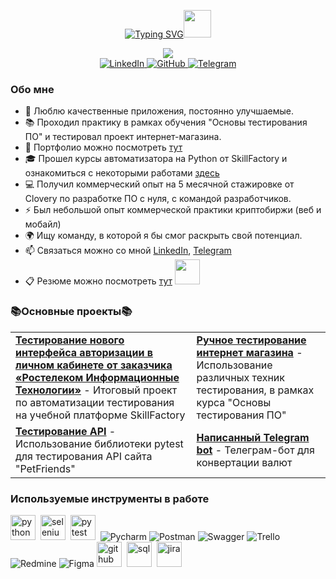 <div id="header" align="center">
	
[![Typing SVG](https://readme-typing-svg.demolab.com?font=Lobster&size=34&pause=1000&color=5A177F&vCenter=true&width=435&lines=%D0%92%D1%81%D0%B5%D0%BC+%D0%BF%D1%80%D0%B8%D0%B2%D0%B5%D1%82%2C+%D0%9C%D0%B5%D0%BD%D1%8F+%D0%B7%D0%BE%D0%B2%D1%83%D1%82+%D0%95%D0%B3%D0%BE%D1%80+)](https://git.io/typing-svg)<img src="https://github.com/blackcater/blackcater/raw/main/images/Hi.gif" height="44"/></h1>
	
	
<div id="header" align="center">
  <img src="https://media.licdn.com/dms/image/D5616AQGP9QNZLCec1w/profile-displaybackgroundimage-shrink_350_1400/0/1677070526029?e=1683763200&v=beta&t=vQnpZTTXf0bZsEmwokgrNDSjyGMa9ps6WvXFVTirbHc"/>
</div>

</div>
<div id="socials" align="center">
	<a href="https://www.linkedin.com/in/egor-felbush-019411267/">
		<img src="https://img.shields.io/badge/LinkedIn-blue?style=for-the-badge&logo=linkedin&logoColor=white" alt="LinkedIn"/>
	</a>
	<a href="https://drive.google.com/file/d/140ljOgqayA_C1w2pFhyAttb1viy2g47u/view?usp=share_link">
		<img src="https://img.shields.io/badge/Resume-black?style=for-the-badge&logo=googledrive&logoColor=white" alt="GitHub"/>
	</a>
	<a href="https://t.me/felbushe">
		<img src="https://img.shields.io/badge/Telegram-blue?style=for-the-badge&logo=telegram&logoColor=white" alt="Telegram"/>
	</a>
</div>

### Обо мне
- 🔨 Люблю качественные приложения, постоянно улучшаемые.
- 📚 Проходил практику в рамках обучения "Основы тестирования ПО" и тестировал проект интернет-магазина.
- 📖 Портфолио можно посмотреть [тут](https://github.com/Felbushe/Portfolio.git)
- 🎓 Прошел курсы автоматизатора на Python от SkillFactory и ознакомиться с некоторыми работами [здесь](https://github.com/Felbushe/SF)
- 💻  Получил коммерческий опыт на 5 месячной стажировке от Clovery по разработке ПО с нуля, с командой разработчиков.
- ⚡️ Был небольшой опыт коммерческой практики криптобиржи (веб и мобайл) 
- 🌍 Ищу команду, в которой я бы смог раскрыть свой потенциал.
- 📫 Связаться можно со мной [LinkedIn](https://www.linkedin.com/in/egor-felbush-019411267/), [Telegram](https://t.me/felbushe)
- 📋 Резюме можно посмотреть [тут](https://drive.google.com/file/d/140ljOgqayA_C1w2pFhyAttb1viy2g47u/view?usp=share_link)
<img src="https://media.giphy.com/media/QmGShkWAWid2hzCqHE/giphy.gif" height="40"/></h2>



### 📚Основные проекты📚
<table>
<tr>
    <td><b><a href="https://github.com/Felbushe/SF/tree/master/Modul28">Тестирование нового интерфейса авторизации в личном кабинете от заказчика «Ростелеком Информационные Технологии»</a></b> - Итоговый проект по автоматизации тестирования на учебной платформе SkillFactory</td>
    <td><b><a href="https://github.com/Felbushe/Portfolio">Ручное тестирование интернет магазина</a></b> - Использование различных техник тестирования, в рамках курса "Основы тестирования ПО"</td>
</tr>
<tr>
    <td><b><a href="https://github.com/Felbushe/Pytest">Тестирование API</a></b> - Использование библиотеки pytest для тестирования API сайта "PetFriends"</td>
    <td><b><a href="https://github.com/Felbushe/TelegramBot">Написанный Telegram bot</a></b> - Телеграм-бот для конвертации валют</td>
</tr>
</table>


### Используемые инструменты в работе
<img src="https://cdn.jsdelivr.net/gh/devicons/devicon/icons/python/python-original.svg" title="python" width="40" height="40"/>&nbsp;
<img src="https://cdn.jsdelivr.net/gh/devicons/devicon/icons/selenium/selenium-original.svg" title="selenium" width="40" height="40"/>&nbsp;
<img src="https://cdn.jsdelivr.net/gh/devicons/devicon/icons/pytest/pytest-original.svg" title="pytest" width="40" height="40"/>&nbsp;
![Pycharm](https://img.shields.io/badge/Pycharm-success?style=for-the-badge&logo=pycharm&logoColor=black)
![Postman](https://img.shields.io/badge/Postman-FF6C37?style=for-the-badge&logo=postman&logoColor=white)
![Swagger](https://img.shields.io/badge/Swagger-brightgreen?style=for-the-badge&logo=swagger&logoColor=black)
![Trello](https://img.shields.io/badge/Trello-yellow?style=for-the-badge&logo=trello&logoColor=black)
![Redmine](https://img.shields.io/badge/Redmine-red?style=for-the-badge&logo=redmine&logoColor=black)
![Figma](https://img.shields.io/badge/Figma-blueviolet?style=for-the-badge&logo=figma&logoColor=black)
<img src="https://cdn.jsdelivr.net/gh/devicons/devicon/icons/github/github-original.svg" title="github" width="40" height="40"/>&nbsp;
<img src="https://cdn.jsdelivr.net/gh/devicons/devicon/icons/mysql/mysql-original.svg" title="sql" width="40" height="40"/>&nbsp;
<img src="https://cdn.jsdelivr.net/gh/devicons/devicon/icons/jira/jira-plain.svg" title="jira" width="40" height="40"/>&nbsp;
<div align="center">
<img src="https://komarev.com/ghpvc/?username=felbushe&style=plastic-square&color=blue" alt=""/>
</div>

